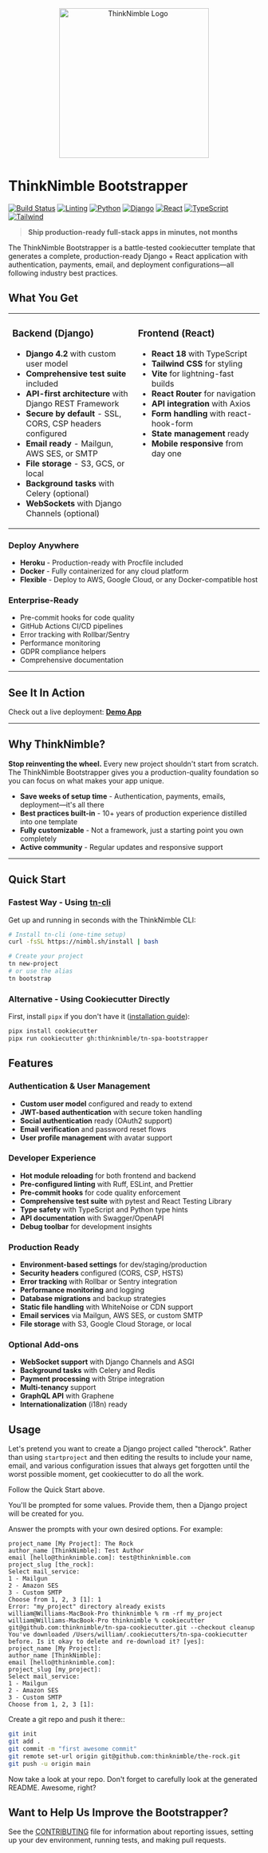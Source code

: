 <div align="center">
  <a href="https://thinknimble.com">
    <img src="https://images.squarespace-cdn.com/content/v1/5fa085940154ad57199d527c/e9075780-7f4f-47cf-abc3-147db5547c95/Group+1370+%281%29.png" alt="ThinkNimble Logo" width="300">
  </a>
</div>

# ThinkNimble Bootstrapper

[![Build Status](https://github.com/thinknimble/tn-spa-bootstrapper/actions/workflows/pytest.yml/badge.svg)](https://github.com/thinknimble/tn-spa-bootstrapper/actions/workflows/pytest.yml)
[![Linting](https://github.com/thinknimble/tn-spa-bootstrapper/actions/workflows/linting.yml/badge.svg)](https://github.com/thinknimble/tn-spa-bootstrapper/actions/workflows/linting.yml)
[![Python](https://img.shields.io/badge/Python-3.12-3776AB)](https://www.python.org/)
[![Django](https://img.shields.io/badge/Django-4.2-092E20)](https://www.djangoproject.com/)
[![React](https://img.shields.io/badge/React-18-61DAFB)](https://reactjs.org/)
[![TypeScript](https://img.shields.io/badge/TypeScript-5-3178C6)](https://www.typescriptlang.org/)
[![Tailwind](https://img.shields.io/badge/Tailwind-3-06B6D4)](https://tailwindcss.com/)

> **Ship production-ready full-stack apps in minutes, not months**

The ThinkNimble Bootstrapper is a battle-tested cookiecutter template that generates a complete, production-ready Django + React application with authentication, payments, email, and deployment configurations—all following industry best practices.

## What You Get

<table>
<tr>
<td width="50%" valign="top">

### Backend (Django)
- **Django 4.2** with custom user model
- **Comprehensive test suite** included
- **API-first architecture** with Django REST Framework
- **Secure by default** - SSL, CORS, CSP headers configured
- **Email ready** - Mailgun, AWS SES, or SMTP
- **File storage** - S3, GCS, or local
- **Background tasks** with Celery (optional)
- **WebSockets** with Django Channels (optional)

</td>
<td width="50%" valign="top">

### Frontend (React)
- **React 18** with TypeScript
- **Tailwind CSS** for styling
- **Vite** for lightning-fast builds
- **React Router** for navigation
- **API integration** with Axios
- **Form handling** with react-hook-form
- **State management** ready
- **Mobile responsive** from day one

</td>
</tr>
</table>

### Deploy Anywhere
- **Heroku** - Production-ready with Procfile included
- **Docker** - Fully containerized for any cloud platform
- **Flexible** - Deploy to AWS, Google Cloud, or any Docker-compatible host

### Enterprise-Ready
- Pre-commit hooks for code quality
- GitHub Actions CI/CD pipelines
- Error tracking with Rollbar/Sentry
- Performance monitoring
- GDPR compliance helpers
- Comprehensive documentation

---

## See It In Action

Check out a live deployment: **[Demo App](https://tn-spa-bootstrapper-staging.herokuapp.com/)**

---

## Why ThinkNimble?

**Stop reinventing the wheel.** Every new project shouldn't start from scratch. The ThinkNimble Bootstrapper gives you a production-quality foundation so you can focus on what makes your app unique.

- **Save weeks of setup time** - Authentication, payments, emails, deployment—it's all there
- **Best practices built-in** - 10+ years of production experience distilled into one template
- **Fully customizable** - Not a framework, just a starting point you own completely
- **Active community** - Regular updates and responsive support

---

## Quick Start

### Fastest Way - Using [tn-cli](https://github.com/thinknimble/tn-cli)

Get up and running in seconds with the ThinkNimble CLI:

```bash
# Install tn-cli (one-time setup)
curl -fsSL https://nimbl.sh/install | bash

# Create your project
tn new-project
# or use the alias
tn bootstrap
```

### Alternative - Using Cookiecutter Directly

First, install `pipx` if you don't have it ([installation guide](https://pipx.pypa.io/stable/installation/#installing-pipx)):

```bash
pipx install cookiecutter
pipx run cookiecutter gh:thinknimble/tn-spa-bootstrapper
```

## Features

### Authentication & User Management
- **Custom user model** configured and ready to extend
- **JWT-based authentication** with secure token handling
- **Social authentication** ready (OAuth2 support)
- **Email verification** and password reset flows
- **User profile management** with avatar support

### Developer Experience
- **Hot module reloading** for both frontend and backend
- **Pre-configured linting** with Ruff, ESLint, and Prettier
- **Pre-commit hooks** for code quality enforcement
- **Comprehensive test suite** with pytest and React Testing Library
- **Type safety** with TypeScript and Python type hints
- **API documentation** with Swagger/OpenAPI
- **Debug toolbar** for development insights

### Production Ready
- **Environment-based settings** for dev/staging/production
- **Security headers** configured (CORS, CSP, HSTS)
- **Error tracking** with Rollbar or Sentry integration
- **Performance monitoring** and logging
- **Database migrations** and backup strategies
- **Static file handling** with WhiteNoise or CDN support
- **Email services** via Mailgun, AWS SES, or custom SMTP
- **File storage** with S3, Google Cloud Storage, or local

### Optional Add-ons
- **WebSocket support** with Django Channels and ASGI
- **Background tasks** with Celery and Redis
- **Payment processing** with Stripe integration
- **Multi-tenancy** support
- **GraphQL API** with Graphene
- **Internationalization** (i18n) ready


## Usage

Let's pretend you want to create a Django project called "therock". Rather than using `startproject` and then editing the results to include your name, email, and various configuration issues that always get forgotten until the worst possible moment, get cookiecutter to do all the work.

Follow the Quick Start above.

You'll be prompted for some values. Provide them, then a Django project will be created for you.

Answer the prompts with your own desired options. For example:

    project_name [My Project]: The Rock
    author_name [ThinkNimble]: Test Author
    email [hello@thinknimble.com]: test@thinknimble.com
    project_slug [the_rock]:
    Select mail_service:
    1 - Mailgun
    2 - Amazon SES
    3 - Custom SMTP
    Choose from 1, 2, 3 [1]: 1
    Error: "my_project" directory already exists
    william@Williams-MacBook-Pro thinknimble % rm -rf my_project
    william@Williams-MacBook-Pro thinknimble % cookiecutter git@github.com:thinknimble/tn-spa-cookiecutter.git --checkout cleanup
    You've downloaded /Users/william/.cookiecutters/tn-spa-cookiecutter before. Is it okay to delete and re-download it? [yes]:
    project_name [My Project]:
    author_name [ThinkNimble]:
    email [hello@thinknimble.com]:
    project_slug [my_project]:
    Select mail_service:
    1 - Mailgun
    2 - Amazon SES
    3 - Custom SMTP
    Choose from 1, 2, 3 [1]:

Create a git repo and push it there::

```bash
git init
git add .
git commit -m "first awesome commit"
git remote set-url origin git@github.com:thinknimble/the-rock.git
git push -u origin main
```

Now take a look at your repo. Don't forget to carefully look at the generated README. Awesome, right?

## Want to Help Us Improve the Bootstrapper?

See the [CONTRIBUTING] file for information about reporting issues, setting up your dev environment, running tests, and making pull requests.

[CONTRIBUTING]: ./CONTRIBUTING.md
